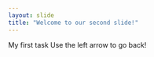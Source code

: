 ```yaml
---
layout: slide
title: "Welcome to our second slide!"
---
```

My first task
Use the left arrow to go back!

